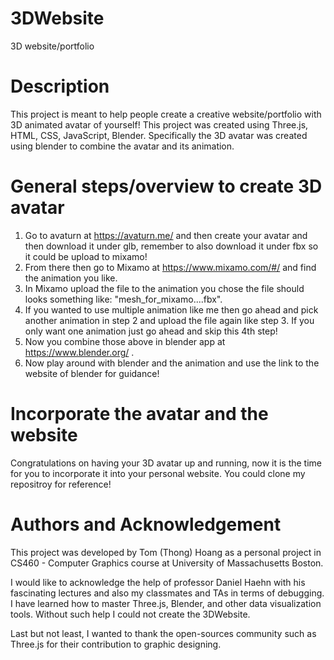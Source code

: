 # 3DWebsite
3D website/portfolio

# Description 
This project is meant to help people create a creative website/portfolio with 3D animated avatar of yourself! This project was created using Three.js, HTML, CSS, JavaScript, Blender. Specifically the 3D avatar was created using blender to combine the avatar and its animation.

# General steps/overview to create 3D avatar
1. Go to avaturn at https://avaturn.me/ and then create your avatar and then download it under glb, remember to also download it under fbx so it could be upload to mixamo!
2. From there then go to Mixamo at https://www.mixamo.com/#/  and find the animation you like.
3. In Mixamo upload the file to the animation you chose the file should looks something like: "mesh_for_mixamo....fbx".
4. If you wanted to use multiple animation like me then go ahead and pick another animation in step 2 and upload the file again like step 3. If you only want one animation just go ahead and skip this 4th step!
5. Now you combine those above in blender app at https://www.blender.org/ .
6. Now play around with blender and the animation and use the link to the website of blender for guidance!

# Incorporate the avatar and the website 
Congratulations on having your 3D avatar up and running, now it is the time for you to incorporate it into your personal website. You could clone my repositroy for reference!

# Authors and Acknowledgement
This project was developed by Tom (Thong) Hoang as a personal project in CS460 - Computer Graphics course at University of Massachusetts Boston.

I would like to acknowledge the help of professor Daniel Haehn with his fascinating lectures and also my classmates and TAs in terms of debugging. I have learned how to master Three.js, Blender, and other data visualization tools. Without such help I could not create the 3DWebsite.

Last but not least, I wanted to thank the open-sources community such as Three.js for their contribution to graphic designing.